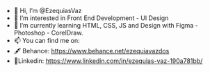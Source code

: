 - 👋 Hi, I’m @EzequiasVaz
- 👀 I’m interested in Front End Development - UI Design 
- 🌱 I’m currently learning HTML, CSS, JS and Design with Figma - Photoshop - CorelDraw.
- 📫 You can find me on:
- 🖋 Behance: https://www.behance.net/ezequiavazdos
- 🎯Linkedin: https://www.linkedin.com/in/ezequias-vaz-190a781bb/


<!---
EzequiasVaz/EzequiasVaz is a ✨ special ✨ repository because its `README.md` (this file) appears on your GitHub profile.
You can click the Preview link to take a look at your changes.
--->
